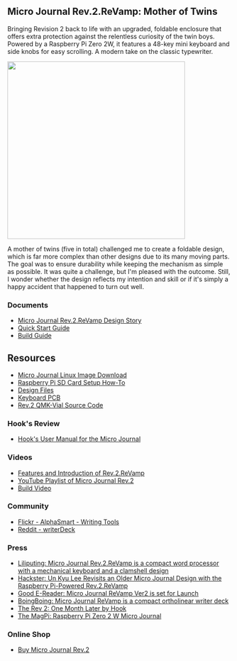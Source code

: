 
## Micro Journal Rev.2.ReVamp: Mother of Twins 

Bringing Revision 2 back to life with an upgraded, foldable enclosure that offers extra protection against the relentless curiosity of the twin boys. Powered by a Raspberry Pi Zero 2W, it features a 48-key mini keyboard and side knobs for easy scrolling. A modern take on the classic typewriter.

<img src="./images/home_001.jpg" width="400">


A mother of twins (five in total) challenged me to create a foldable design, which is far more complex than other designs due to its many moving parts. The goal was to ensure durability while keeping the mechanism as simple as possible. It was quite a challenge, but I'm pleased with the outcome. Still, I wonder whether the design reflects my intention and skill or if it's simply a happy accident that happened to turn out well.


### Documents 

* [Micro Journal Rev.2.ReVamp Design Story](./story.md)
* [Quick Start Guide](./quickstart.md)
* [Build Guide](./build-guide.md)


## Resources

* [Micro Journal Linux Image Download](https://github.com/unkyulee/micro-journal-linux/releases)
* [Raspberry Pi SD Card Setup How-To](./raspberrypi/readme.md)
* [Design Files](./STL)
* [Keyboard PCB](../micro-journal-rev-6-one-piece/PCB)
* [Rev.2 QMK-Vial Source Code](./keyboard/)


### Hook's Review

* [Hook's User Manual for the Micro Journal](http://www.thewritekeys.com:8080/)


### Videos

* [Features and Introduction of Rev.2.ReVamp](https://youtu.be/IFmGwKtGXtQ)
* [YouTube Playlist of Micro Journal Rev.2](https://www.youtube.com/playlist?list=PLrUXYLEnAaNT0CIosMtjWOvH9Gst3Qet7)
* [Build Video](https://youtu.be/9_q-0jBzJVo)


### Community

* [Flickr - AlphaSmart - Writing Tools](https://www.flickr.com/groups/alphasmart/discuss/72157721921914961/)
* [Reddit - writerDeck](https://www.reddit.com/r/writerDeck/)


### Press

* [Liliputing: Micro Journal Rev.2.ReVamp is a compact word processor with a mechanical keyboard and a clamshell design](https://liliputing.com/micro-journal-rev-2-revamp-is-a-compact-word-processor-with-a-mechanical-keyboard-and-a-clamshell-design/)
* [Hackster: Un Kyu Lee Revisits an Older Micro Journal Design with the Raspberry Pi-Powered Rev.2.ReVamp](https://www.hackster.io/news/un-kyu-lee-revisits-an-older-micro-journal-design-with-the-raspberry-pi-powered-rev-2-revamp-89bf41252f8e)
* [Good E-Reader: Micro Journal ReVamp Ver2 is set for Launch](https://goodereader.com/blog/digital-publishing/micro-journal-revamp-ver2-is-set-for-launch)
* [BoingBoing: Micro Journal ReVamp is a compact ortholinear writer deck](https://boingboing.net/2024/09/18/micro-journal-revamp-is-a-compact-ortholinear-writer-deck.html)
* [The Rev 2: One Month Later by Hook](https://www.flickr.com/groups/39436080@N00/discuss/72157721921183163/72157721921902230)
* [The MagPi: Raspberry Pi Zero 2 W Micro Journal](https://www.raspberrypi.com/news/raspberry-pi-zero-2-w-micro-journal/)


### Online Shop

* [Buy Micro Journal Rev.2](https://www.tindie.com/products/unkyulee/micro-journal-rev2-mother-of-twins/)
